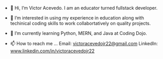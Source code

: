 - 👋 Hi, I’m Victor Acevedo. I am an educator turned fullstack developer.
  
- 👀 I’m interested in using my experience in education along with techinical coding skills to work collabortatively on quality projects.
  
- 🌱 I’m currently learning Python, MERN, and Java at Coding Dojo.
  
- 📫 How to reach me ...
	Email: victoracevedojr22@gmail.com
	LinkedIn: www.linkedin.com/in/victoracevedojr22

<!---
victoracevedojr/victoracevedojr is a ✨ special ✨ repository because its `README.md` (this file) appears on your GitHub profile.
You can click the Preview link to take a look at your changes.
--->

